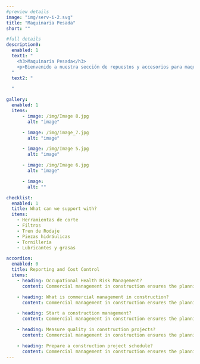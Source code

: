 ```yaml
---
#preview details
image: "img/serv-i-2.svg"
title: "Maquinaria Pesada"
short: ""

#full details
description0:
  enabled: 1
  text1: "
    <h3>Maquinaria Pesada</h3>
    <p>Bienvenido a nuestra sección de repuestos y accesorios para maquinaria pesada. Sabemos lo crucial que es mantener tus equipos en funcionamiento, por lo que ofrecemos una amplia gama de piezas y componentes de alta resistencia. Desde elementos de desgaste hasta componentes mecánicos, tenemos lo necesario para mantener tus máquinas trabajando de manera eficiente y segura. Nuestros repuestos están diseñados para soportar las condiciones más exigentes y prolongar la vida útil de tu maquinaria. Explora nuestra selección y confía en nosotros para mantener tu negocio en movimiento</p>
  "
  text2: "

  "

gallery: 
  enabled: 1
  items:
      - image: /img/Image 8.jpg
        alt: "image"

      - image: /img/image_7.jpg
        alt: "image"

      - image: /img/Image 5.jpg
        alt: "image"

      - image: /img/Image 6.jpg
        alt: "image"

      - image: 
        alt: ""          

checklist:
  enabled: 1
  title: What can we support with?
  items:
    - Herramientas de corte
    - Filtros
    - Tren de Rodaje
    - Piezas hidráulicas
    - Tornillería
    - Lubricantes y grasas

accordion:
  enabled: 0
  title: Reporting and Cost Control
  items:
    - heading: Occupational Health Risk Management?
      content: Commercial management in construction ensures the planning, execution, and coordination of a construction project from the start to finish. These are often for specific projects such as building or renovation projects that are sold or leased.

    - heading: What is commercial management in construction?
      content: Commercial management in construction ensures the planning, execution, and coordination of a construction project from the start to finish. These are often for specific projects such as building or renovation projects that are sold or leased.

    - heading: Start a construction management?
      content: Commercial management in construction ensures the planning, execution, and coordination of a construction project from the start to finish. These are often for specific projects such as building or renovation projects that are sold or leased.

    - heading: Measure quality in construction projects?
      content: Commercial management in construction ensures the planning, execution, and coordination of a construction project from the start to finish. These are often for specific projects such as building or renovation projects that are sold or leased.

    - heading: Prepare a construction project schedule?
      content: Commercial management in construction ensures the planning, execution, and coordination of a construction project from the start to finish. These are often for specific projects such as building or renovation projects that are sold or leased.
---
```

